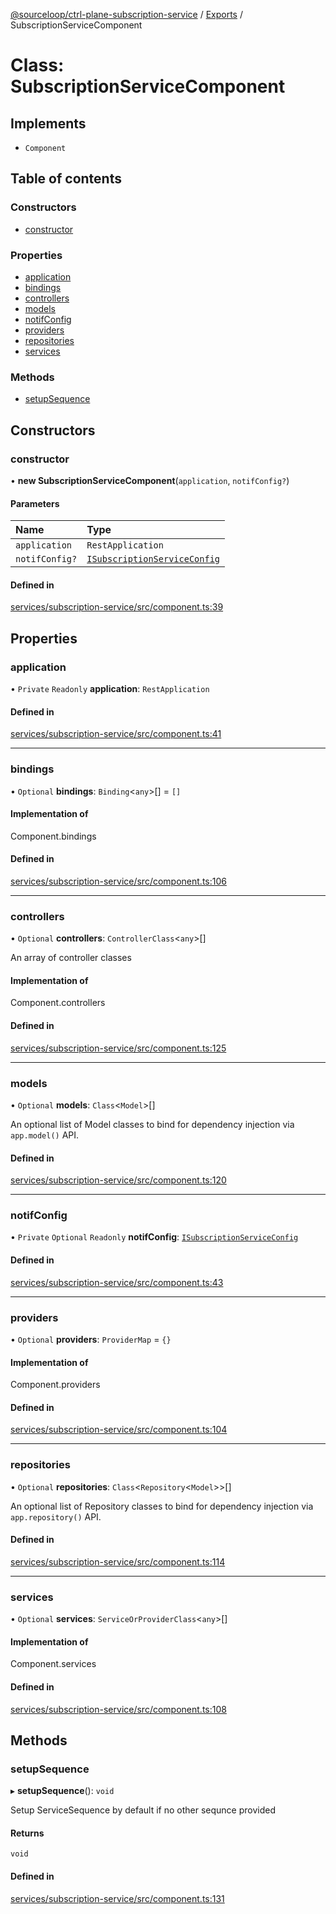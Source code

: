 [@sourceloop/ctrl-plane-subscription-service](../README.md) / [Exports](../modules.md) / SubscriptionServiceComponent

# Class: SubscriptionServiceComponent

## Implements

- `Component`

## Table of contents

### Constructors

- [constructor](SubscriptionServiceComponent.md#constructor)

### Properties

- [application](SubscriptionServiceComponent.md#application)
- [bindings](SubscriptionServiceComponent.md#bindings)
- [controllers](SubscriptionServiceComponent.md#controllers)
- [models](SubscriptionServiceComponent.md#models)
- [notifConfig](SubscriptionServiceComponent.md#notifconfig)
- [providers](SubscriptionServiceComponent.md#providers)
- [repositories](SubscriptionServiceComponent.md#repositories)
- [services](SubscriptionServiceComponent.md#services)

### Methods

- [setupSequence](SubscriptionServiceComponent.md#setupsequence)

## Constructors

### constructor

• **new SubscriptionServiceComponent**(`application`, `notifConfig?`)

#### Parameters

| Name | Type |
| :------ | :------ |
| `application` | `RestApplication` |
| `notifConfig?` | [`ISubscriptionServiceConfig`](../interfaces/ISubscriptionServiceConfig.md) |

#### Defined in

[services/subscription-service/src/component.ts:39](https://github.com/sourcefuse/arc-saas/blob/c6084d0/services/subscription-service/src/component.ts#L39)

## Properties

### application

• `Private` `Readonly` **application**: `RestApplication`

#### Defined in

[services/subscription-service/src/component.ts:41](https://github.com/sourcefuse/arc-saas/blob/c6084d0/services/subscription-service/src/component.ts#L41)

___

### bindings

• `Optional` **bindings**: `Binding`<`any`\>[] = `[]`

#### Implementation of

Component.bindings

#### Defined in

[services/subscription-service/src/component.ts:106](https://github.com/sourcefuse/arc-saas/blob/c6084d0/services/subscription-service/src/component.ts#L106)

___

### controllers

• `Optional` **controllers**: `ControllerClass`<`any`\>[]

An array of controller classes

#### Implementation of

Component.controllers

#### Defined in

[services/subscription-service/src/component.ts:125](https://github.com/sourcefuse/arc-saas/blob/c6084d0/services/subscription-service/src/component.ts#L125)

___

### models

• `Optional` **models**: `Class`<`Model`\>[]

An optional list of Model classes to bind for dependency injection
via `app.model()` API.

#### Defined in

[services/subscription-service/src/component.ts:120](https://github.com/sourcefuse/arc-saas/blob/c6084d0/services/subscription-service/src/component.ts#L120)

___

### notifConfig

• `Private` `Optional` `Readonly` **notifConfig**: [`ISubscriptionServiceConfig`](../interfaces/ISubscriptionServiceConfig.md)

#### Defined in

[services/subscription-service/src/component.ts:43](https://github.com/sourcefuse/arc-saas/blob/c6084d0/services/subscription-service/src/component.ts#L43)

___

### providers

• `Optional` **providers**: `ProviderMap` = `{}`

#### Implementation of

Component.providers

#### Defined in

[services/subscription-service/src/component.ts:104](https://github.com/sourcefuse/arc-saas/blob/c6084d0/services/subscription-service/src/component.ts#L104)

___

### repositories

• `Optional` **repositories**: `Class`<`Repository`<`Model`\>\>[]

An optional list of Repository classes to bind for dependency injection
via `app.repository()` API.

#### Defined in

[services/subscription-service/src/component.ts:114](https://github.com/sourcefuse/arc-saas/blob/c6084d0/services/subscription-service/src/component.ts#L114)

___

### services

• `Optional` **services**: `ServiceOrProviderClass`<`any`\>[]

#### Implementation of

Component.services

#### Defined in

[services/subscription-service/src/component.ts:108](https://github.com/sourcefuse/arc-saas/blob/c6084d0/services/subscription-service/src/component.ts#L108)

## Methods

### setupSequence

▸ **setupSequence**(): `void`

Setup ServiceSequence by default if no other sequnce provided

#### Returns

`void`

#### Defined in

[services/subscription-service/src/component.ts:131](https://github.com/sourcefuse/arc-saas/blob/c6084d0/services/subscription-service/src/component.ts#L131)
